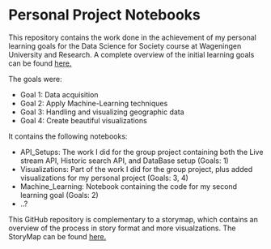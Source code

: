 # Personal Project Notebooks

This repository contains the work done in the achievement of my personal learning goals for the Data Science for Society course at Wageningen University and Research.
A complete overview of the initial learning goals can be found [here.](https://www.notion.so/Personal-Leaning-Plan-8bbef961fe5c45d1a7b7994a76c23226)

The goals were:
* Goal 1: Data acquisition
* Goal 2: Apply Machine-Learning techniques
* Goal 3: Handling and visualizing geographic data
* Goal 4: Create beautiful visualizations

It contains the following notebooks:
* API_Setups: The work I did for the group project containing both the Live stream API, Historic search API, and DataBase setup (Goals: 1)
* Visualizations: Part of the work I did for the group project, plus added visualizations for my personal project (Goals: 3, 4)
* Machine_Learning: Notebook containing the code for my second learning goal (Goals: 2) 
* ..?


This GitHub repository is complementary to a storymap, which contains an overview of the process in story format and more visualzations. The StoryMap can be found  [here.](https://storymaps.arcgis.com/stories/46d537404e6b4ef48dc9b259e155814c)
